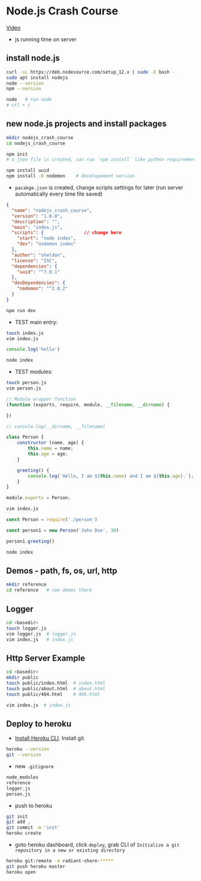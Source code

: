 # Node.js Crash Course

[Video](https://www.youtube.com/watch?v=fBNz5xF-Kx4&list=PLillGF-RfqbZ2ybcoD2OaabW2P7Ws8CWu)

- js running time on server

## install node.js

```bash
curl -sL https://deb.nodesource.com/setup_12.x | sudo -E bash -
sudo apt install nodejs
node --version
npm --version

node   # run node
# ctl + c
```

## new node.js projects and install packages

```bash
mkdir nodejs_crash_course
cd nodejs_crash_course

npm init
# a json file is created, can run `npm install` like python requirements

npm install uuid
npm install -D nodemon    # developement version
```

- `pacakge.json` is created, change scripts settings for later (run server automatically every time file saved)

```json
{
  "name": "nodejs_crash_course",
  "version": "1.0.0",
  "description": "",
  "main": "index.js",
  "scripts": {               // change here
    "start": "node index",
    "dev": "nodemon index"
  },
  "author": "sheldon",
  "license": "ISC",
  "dependencies": {
    "uuid": "^7.0.1"
  },
  "devDependencies": {
    "nodemon": "^2.0.2"
  }
}

```

```bash
npm run dev
```

- TEST main entry:

```bash
touch index.js
vim index.js
```

```js
console.log('hello')
```

```bash
node index
```

- TEST modules:

```bash
touch person.js
vim person.js
```

```js
// Module wrapper function
(function (exports, require, module, __filename, __dirname) {

})

// console.log(__dirname, __filename)

class Person {
    constructor (name, age) {
        this.name = name;
        this.age = age;
    }

    greeting() {
        console.log(`Hello, I am ${this.name} and I am ${this.age}.`);
    }
}

module.exports = Person;
```

```bash
vim index.js
```

```js
const Person = require('./person')

const person1 = new Person('John Doe', 30)

person1.greeting()
```

```bash
node index
```

## Demos - path, fs, os, url, http

```bash
mkdir reference
cd reference   # see demos there
```

## Logger

```bash
cd <basedir>
touch logger.js
vim logger.js  # logger.js
vim index.js   # index.js
```

## Http Server Example

```bash
cd <basedir>
mkdir public
touch public/index.html  # index.html
touch public/about.html  # about.html
touch public/404.html    # 404.html
```

```bash
vim index.js  # index.js
```

## Deploy to heroku

- [Install Heroku CLI](https://devcenter.heroku.com/articles/heroku-cli#download-and-install). Install git.

```bash
heroku --version
git --version
```

- new `.gitignore`

```txt
node_modules
reference
logger.js
person.js
```

- push to heroku

```bash
git init
git add .
git commit -m 'init'
heroku create
```

- goto heroku dashboard, click `deploy`, grab CLI of `Initialize a git repository in a new or existing directory`

```bash
heroku git:remote -a radiant-shore-*****
git push heroku master
heroku open
```